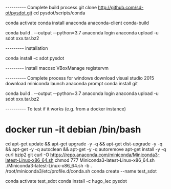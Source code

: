 ---------- Complete build process
git clone http://github.com/sd-ot/pysdot.git
cd pysdot/scripts/conda

conda activate
conda install anaconda anaconda-client conda-build

conda build . --output --python=3.7
anaconda login
anaconda upload -u sdot xxx.tar.bz2

--------- installation

conda install -c sdot pysdot 

--------- install macosx
VBoxManage registervm 

---------- Complete process for windows
download visual studio 2015
download miniconda
launch anaconda prompt
conda install git

conda build . --output --python=3.7
anaconda login
anaconda upload -u sdot xxx.tar.bz2

---------- To test if it works (e.g. from a docker instance)
# docker run -it debian /bin/bash
cd
apt-get update && apt-get upgrade -y -q && apt-get dist-upgrade -y -q && apt-get -y -q autoclean && apt-get -y -q autoremove
apt-get install -y -q curl bzip2 git
curl -O https://repo.anaconda.com/miniconda/Miniconda3-latest-Linux-x86_64.sh
chmod 777 Miniconda3-latest-Linux-x86_64.sh
./Miniconda3-latest-Linux-x86_64.sh -b
. /root/miniconda3/etc/profile.d/conda.sh
conda create --name test_sdot

conda activate test_sdot
conda install -c hugo_lec pysdot


